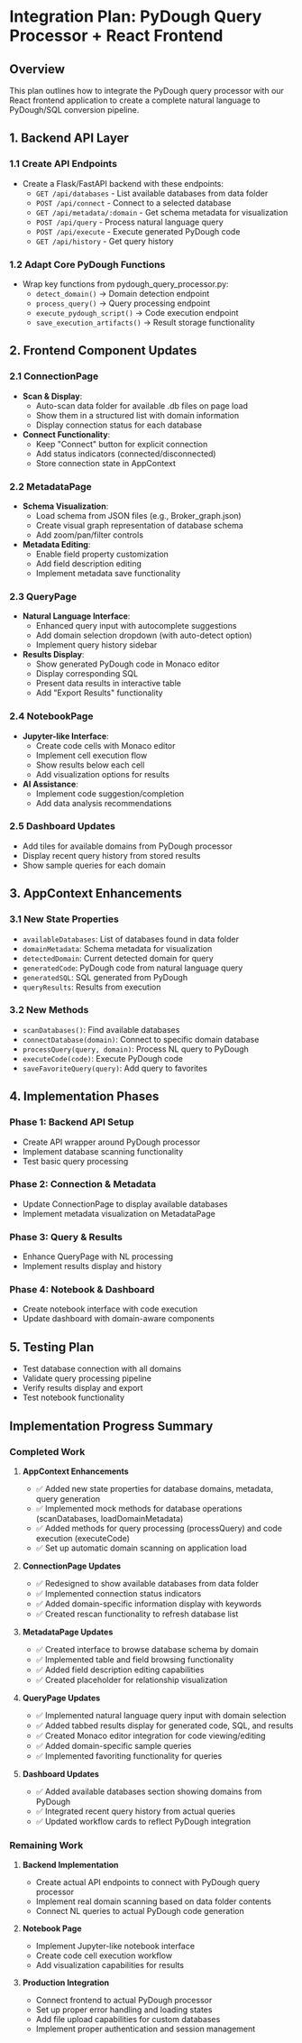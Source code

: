 # Integration Plan: PyDough Query Processor + React Frontend

## Overview
This plan outlines how to integrate the PyDough query processor with our React frontend application to create a complete natural language to PyDough/SQL conversion pipeline.

## 1. Backend API Layer

### 1.1 Create API Endpoints
- Create a Flask/FastAPI backend with these endpoints:
  - `GET /api/databases` - List available databases from data folder
  - `POST /api/connect` - Connect to a selected database
  - `GET /api/metadata/:domain` - Get schema metadata for visualization
  - `POST /api/query` - Process natural language query
  - `POST /api/execute` - Execute generated PyDough code
  - `GET /api/history` - Get query history

### 1.2 Adapt Core PyDough Functions
- Wrap key functions from pydough_query_processor.py:
  - `detect_domain()` → Domain detection endpoint
  - `process_query()` → Query processing endpoint
  - `execute_pydough_script()` → Code execution endpoint
  - `save_execution_artifacts()` → Result storage functionality

## 2. Frontend Component Updates

### 2.1 ConnectionPage
- **Scan & Display**:
  - Auto-scan data folder for available .db files on page load
  - Show them in a structured list with domain information
  - Display connection status for each database
- **Connect Functionality**:
  - Keep "Connect" button for explicit connection
  - Add status indicators (connected/disconnected)
  - Store connection state in AppContext

### 2.2 MetadataPage
- **Schema Visualization**:
  - Load schema from JSON files (e.g., Broker_graph.json)
  - Create visual graph representation of database schema
  - Add zoom/pan/filter controls
- **Metadata Editing**:
  - Enable field property customization
  - Add field description editing
  - Implement metadata save functionality

### 2.3 QueryPage
- **Natural Language Interface**:
  - Enhanced query input with autocomplete suggestions
  - Add domain selection dropdown (with auto-detect option)
  - Implement query history sidebar
- **Results Display**:
  - Show generated PyDough code in Monaco editor
  - Display corresponding SQL
  - Present data results in interactive table
  - Add "Export Results" functionality

### 2.4 NotebookPage
- **Jupyter-like Interface**:
  - Create code cells with Monaco editor
  - Implement cell execution flow
  - Show results below each cell
  - Add visualization options for results
- **AI Assistance**:
  - Implement code suggestion/completion
  - Add data analysis recommendations

### 2.5 Dashboard Updates
- Add tiles for available domains from PyDough processor
- Display recent query history from stored results
- Show sample queries for each domain

## 3. AppContext Enhancements

### 3.1 New State Properties
- `availableDatabases`: List of databases found in data folder
- `domainMetadata`: Schema metadata for visualization
- `detectedDomain`: Current detected domain for query
- `generatedCode`: PyDough code from natural language query
- `generatedSQL`: SQL generated from PyDough
- `queryResults`: Results from execution

### 3.2 New Methods
- `scanDatabases()`: Find available databases
- `connectDatabase(domain)`: Connect to specific domain database
- `processQuery(query, domain)`: Process NL query to PyDough
- `executeCode(code)`: Execute PyDough code
- `saveFavoriteQuery(query)`: Add query to favorites

## 4. Implementation Phases

### Phase 1: Backend API Setup
- Create API wrapper around PyDough processor
- Implement database scanning functionality
- Test basic query processing

### Phase 2: Connection & Metadata
- Update ConnectionPage to display available databases
- Implement metadata visualization on MetadataPage

### Phase 3: Query & Results
- Enhance QueryPage with NL processing
- Implement results display and history

### Phase 4: Notebook & Dashboard
- Create notebook interface with code execution
- Update dashboard with domain-aware components

## 5. Testing Plan
- Test database connection with all domains
- Validate query processing pipeline
- Verify results display and export
- Test notebook functionality

## Implementation Progress Summary

### Completed Work

1. **AppContext Enhancements**
   - ✅ Added new state properties for database domains, metadata, query generation
   - ✅ Implemented mock methods for database operations (scanDatabases, loadDomainMetadata)
   - ✅ Added methods for query processing (processQuery) and code execution (executeCode)
   - ✅ Set up automatic domain scanning on application load

2. **ConnectionPage Updates**
   - ✅ Redesigned to show available databases from data folder
   - ✅ Implemented connection status indicators 
   - ✅ Added domain-specific information display with keywords
   - ✅ Created rescan functionality to refresh database list

3. **MetadataPage Updates**
   - ✅ Created interface to browse database schema by domain
   - ✅ Implemented table and field browsing functionality
   - ✅ Added field description editing capabilities
   - ✅ Created placeholder for relationship visualization

4. **QueryPage Updates**
   - ✅ Implemented natural language query input with domain selection
   - ✅ Added tabbed results display for generated code, SQL, and results
   - ✅ Created Monaco editor integration for code viewing/editing
   - ✅ Added domain-specific sample queries
   - ✅ Implemented favoriting functionality for queries

5. **Dashboard Updates**
   - ✅ Added available databases section showing domains from PyDough
   - ✅ Integrated recent query history from actual queries
   - ✅ Updated workflow cards to reflect PyDough integration

### Remaining Work

1. **Backend Implementation**
   - Create actual API endpoints to connect with PyDough query processor
   - Implement real domain scanning based on data folder contents
   - Connect NL queries to actual PyDough code generation

2. **Notebook Page**
   - Implement Jupyter-like notebook interface
   - Create code cell execution workflow
   - Add visualization capabilities for results

3. **Production Integration**
   - Connect frontend to actual PyDough processor
   - Set up proper error handling and loading states
   - Add file upload capabilities for custom databases
   - Implement proper authentication and session management 